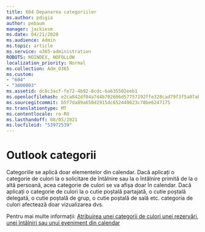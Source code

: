 ```yaml
---
title: 604 Depanarea categoriilor
ms.author: pdigia
author: pebaum
manager: jackiesm
ms.date: 04/21/2020
ms.audience: Admin
ms.topic: article
ms.service: o365-administration
ROBOTS: NOINDEX, NOFOLLOW
localization_priority: Normal
ms.collection: Adm_O365
ms.custom:
- "604"
- "3800003"
ms.assetid: dc8c3acf-fe72-4b92-8cdc-6a635502eeb1
ms.openlocfilehash: e2ca842df04a7d4b702606d57757192ffe328cad79f3f5a07abc450f8ff92288
ms.sourcegitcommit: b5f7da89a650d2915dc652449623c78be6247175
ms.translationtype: MT
ms.contentlocale: ro-RO
ms.lasthandoff: 08/05/2021
ms.locfileid: "53972539"
---
```

# <a name="outlook-categories"></a>Outlook categorii

Categoriile se aplică doar elementelor din calendar. Dacă aplicați o categorie de culori la o solicitare de întâlnire sau la o întâlnire primită de la o altă persoană, acea categorie de culori se va afișa doar în calendar.  Dacă aplicați o categorie de culori la o cutie poștală partajată, o cutie poștală delegată, o cutie poștală de grup, o cutie poștală de sală etc. categoria de culori afectează doar vizualizarea dvs.

Pentru mai multe informații: [Atribuirea unei categorii de culori unei rezervări, unei întâlniri sau unui eveniment din calendar](https://support.microsoft.com/office/750596d9-707d-4412-8c0e-7fdc0fc52527)
